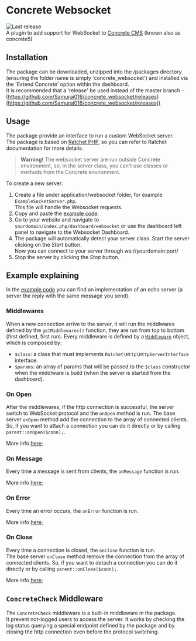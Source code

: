 # Concrete Websocket
![Last release](https://img.shields.io/github/v/release/Samurai016/concrete_websocket?style=flat-square)  
A plugin to add support for WebSocket to [Concrete CMS](https://www.concretecms.com/) (known also as concrete5)

## Installation
The package can be downloaded, unzipped into the /packages directory (ensuring the folder name is simply 'concrete_websocket') and installed via the 'Extend Concrete' option within the dashboard.   
It is recommended that a 'release' be used instead of the master branch - [https://github.com/Samurai016/concrete_websocket/releases](https://github.com/Samurai016/concrete_websocket/releases))

## Usage
The package provide an interface to run a custom WebSocket server.  
The package is based on [Ratchet PHP](http://socketo.me/), so you can refer to Ratchet documentation for more details.
> **Warning!** The websocket server are run outside Concrete environment, so, in the server class, you can't use classes or methods from the Concrete environment.

To create a new server:  
1. Create a file under application/websocket folder, for example `ExampleSocketServer.php`.  
This file will handle the Websocket requests.
2. Copy and paste the [example code](https://github.com/Samurai016/concrete_websocket/blob/master/example/ExampleSocketServer.php).
3. Go to your website and navigate to `yourdomain/index.php/dashboard/websocket` or use the dashboard left panel to navigate to the Websocket Dashboard.
4. The package will automatically detect your server class. 
Start the server clicking on the *Start* button.  
Now you can connect to your server through ws://yourdomain:port/
5. Stop the server by clicking the *Stop* button.  

## Example explaining
In the [example code](https://github.com/Samurai016/concrete_websocket/blob/master/example/ExampleSocketServer.php) you can find an implementation of an echo server (a server the reply with the same message you send).

### Middlewares
When a new connection arrive to the server, it will run the middlwares defined by the `getMiddlewares()` function, they are run from top to bottom (first defined, first run).
Every middleware is defined by a [`Middleware`](https://github.com/Samurai016/concrete_websocket/blob/master/websocket/src/middleware/Middleware.php) object, which is composed by:
* `$class`: a class that must implements `Ratchet\Http\HttpServerInterface` interface.
* `$params`: an array of params that will be passed to the `$class` constructor when the middlware is build (when the server is started from the dashboard).

### On Open
After the middlewares, if the http connection is successful, the server switch to WebSocket protocol and the `onOpen` method is run.
The base server `onOpen` method add the connection to the array of connected clients. So, if you want to attach a connection you can do it directly or by calling `parent::onOpen($conn);`.

More info [here](http://socketo.me/api/class-Ratchet.WebSocket.WsServer.html#_onOpen);
### On Message
Every time a message is sent from clients, the `onMessage` function is run.  

More info [here](http://socketo.me/api/class-Ratchet.WebSocket.WsServer.html#_onMessage);
### On Error
Every time an error occurs, the `onError` function is run.  

More info [here](http://socketo.me/api/class-Ratchet.WebSocket.WsServer.html#_onError);
### On Close
Every time a connection is closed, the `onClose` function is run.  
The base server `onClose` method remove the connection from the array of connected clients. So, if you want to detach a connection you can do it directly or by calling `parent::onClose($conn);`.

More info [here](http://socketo.me/api/class-Ratchet.WebSocket.WsServer.html#_onClose);

## `ConcreteCheck` Middleware
The `ConcreteCheck` middleware is a built-in middleware in the package.  
It prevent not-logged users to access the server.
It works by checking the log status querying a special endpoint defined by the package and by closing the http connection even before the protocol switching.
